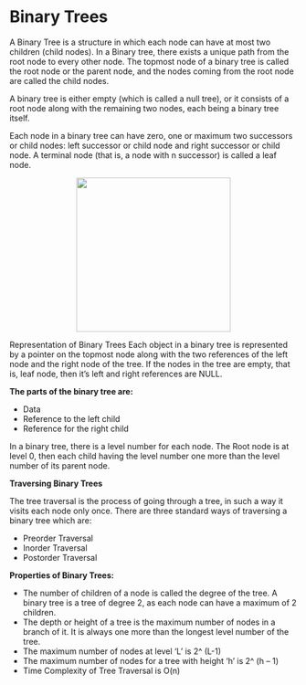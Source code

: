 # Binary Trees
A Binary Tree is a structure in which each node can have at most two children (child nodes). In a Binary tree, there exists a unique path from the root node to every other node. The topmost node of a binary tree is called the root node or the parent node, and the nodes coming from the root node are called the child nodes.

A binary tree is either empty (which is called a null tree), or it consists of a root node along with the remaining two nodes, each being a binary tree itself.

Each node in a binary tree can have zero, one or maximum two successors or child nodes: left successor or child node and right successor or child node. A terminal node (that is, a node with n successor) is called a leaf node.

<p align="center">
<img height="270" src="https://github.com/alejoalvarez/Images/blob/trunk/Java/binary-tree-in-java.jpeg">
</p>

Representation of Binary Trees
Each object in a binary tree is represented by a pointer on the topmost node along with the two references of the left node and the right node of the tree. If the nodes in the tree are empty, that is, leaf node, then it’s left and right references are NULL.

**The parts of the binary tree are:**

- Data
- Reference to the left child
- Reference for the right child

In a binary tree, there is a level number for each node. The Root node is at level 0, then each child having the level number one more than the level number of its parent node.

**Traversing Binary Trees**

The tree traversal is the process of going through a tree, in such a way it visits each node only once. There are three standard ways of traversing a binary tree which are:

- Preorder Traversal
- Inorder Traversal
- Postorder Traversal

**Properties of Binary Trees:**

- The number of children of a node is called the degree of the tree. A binary tree is a tree of degree 2, as each node can have a maximum of 2 children.
- The depth or height of a tree is the maximum number of nodes in a branch of it. It is always one more than the longest level number of the tree.
- The maximum number of nodes at level ‘L’ is 2^ (L-1)
- The maximum number of nodes for a tree with height ‘h’ is 2^ (h – 1)
- Time Complexity of Tree Traversal is O(n)